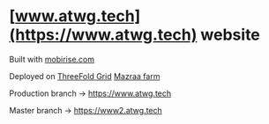 # [www.atwg.tech](https://www.atwg.tech) website

Built with [mobirise.com](http://mobirise.com)

Deployed on [ThreeFold Grid](https://threefold.io) [Mazraa farm](https://capacity.threefoldtoken.com/?cru=0&mru=0&hru=0&sru=0&country=&farmer=mazraa)

Production branch -> https://www.atwg.tech

Master branch -> https://www2.atwg.tech
